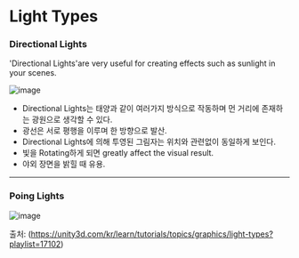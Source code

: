 Light Types
===========
### Directional Lights
'Directional Lights'are very useful for creating effects such as sunlight in your scenes.

![image](https://user-images.githubusercontent.com/44865268/52350355-bea71900-2a6b-11e9-8be5-1285f0e6dc8c.png)

- Directional Lights는 태양과 같이 여러가지 방식으로 작동하며 먼 거리에 존재하는 광원으로 생각할 수 있다.
- 광선은 서로 평행을 이루며 한 방향으로 발산.
- Directional Lights에 의해 투영된 그림자는 위치와 관련없이 동일하게 보인다.
- 빛을 Rotating하게 되면 greatly affect the visual result. 
- 야외 장면을 밝힐 때 유용.

***
### Poing Lights

![image](https://user-images.githubusercontent.com/44865268/52485597-969aef80-2bfc-11e9-807d-33da6a74493c.png)

출처: (https://unity3d.com/kr/learn/tutorials/topics/graphics/light-types?playlist=17102)